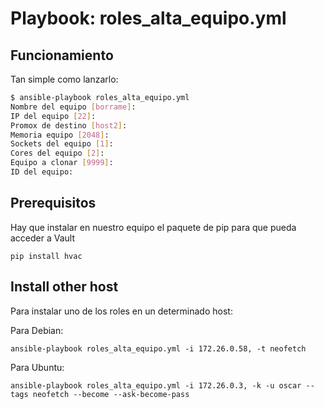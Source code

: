 # Playbook: roles_alta_equipo.yml

## Funcionamiento

Tan simple como lanzarlo:

```bash
$ ansible-playbook roles_alta_equipo.yml
Nombre del equipo [borrame]:
IP del equipo [22]:
Promox de destino [host2]:
Memoria equipo [2048]:
Sockets del equipo [1]:
Cores del equipo [2]:
Equipo a clonar [9999]:
ID del equipo:
```

## Prerequisitos

Hay que instalar en nuestro equipo el paquete de pip para que pueda acceder a Vault

```
pip install hvac
```

## Install other host

Para instalar uno de los roles en un determinado host:

Para Debian:

```
ansible-playbook roles_alta_equipo.yml -i 172.26.0.58, -t neofetch
```

Para Ubuntu:

```
ansible-playbook roles_alta_equipo.yml -i 172.26.0.3, -k -u oscar --tags neofetch --become --ask-become-pass
```
